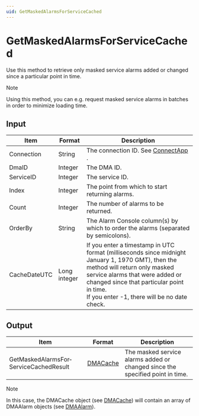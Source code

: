 ```yaml
---
uid: GetMaskedAlarmsForServiceCached
---
```


# GetMaskedAlarmsForServiceCached

Use this method to retrieve only masked service alarms added or changed since a particular point in time.

> [!NOTE]
> Using this method, you can e.g. request masked service alarms in batches in order to minimize loading time.

## Input

| Item         | Format       | Description                                                                                                                                                                                                                                                        |
|--------------|--------------|--------------------------------------------------------------------------------------------------------------------------------------------------------------------------------------------------------------------------------------------------------------------|
| Connection   | String       | The connection ID. See [ConnectApp](xref:ConnectApp) .                                                                                                                                                                                   |
| DmaID        | Integer      | The DMA ID.                                                                                                                                                                                                                                                        |
| ServiceID    | Integer      | The service ID.                                                                                                                                                                                                                                                    |
| Index        | Integer      | The point from which to start returning alarms.                                                                                                                                                                                                                    |
| Count        | Integer      | The number of alarms to be returned.                                                                                                                                                                                                                               |
| OrderBy      | String       | The Alarm Console column(s) by which to order the alarms (separated by semicolons).                                                                                                                                                                                |
| CacheDateUTC | Long integer | If you enter a timestamp in UTC format (milliseconds since midnight January 1, 1970 GMT), then the method will return only masked service alarms that were added or changed since that particular point in time.<br> If you enter -1, there will be no date check. |

## Output

| Item                                   | Format                                           | Description                                                                   |
|----------------------------------------|--------------------------------------------------|-------------------------------------------------------------------------------|
| GetMaskedAlarmsFor­ServiceCachedResult | [DMACache](xref:DMACache) | The masked service alarms added or changed since the specified point in time. |

> [!NOTE]
> In this case, the DMACache object (see [DMACache](xref:DMACache)) will contain an array of DMAAlarm objects (see [DMAAlarm](xref:DMAAlarm)).

